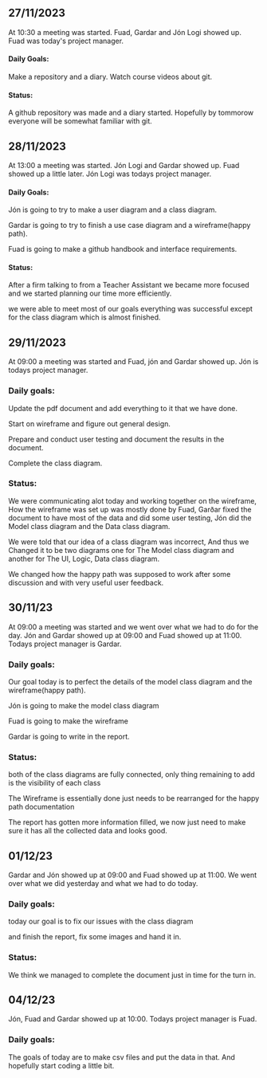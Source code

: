 ## 27/11/2023

At 10:30 a meeting was started. Fuad, Gardar and Jón Logi showed up.
Fuad was today's project manager.

#### Daily Goals: 

Make a repository and a diary.
Watch course videos about git.

#### Status:

A github repository was made and a diary started. 
Hopefully by tommorow everyone will be somewhat familiar with git.

## 28/11/2023

At 13:00 a meeting was started. Jón Logi and Gardar showed up. Fuad showed up a little later.
Jón Logi was todays project manager.

#### Daily Goals: 

Jón is going to try to make a user diagram and a class diagram. 

Gardar is going to try to finish a use case diagram and a wireframe(happy path). 

Fuad is going to make a github handbook and interface requirements.

#### Status:

After a firm talking to from a Teacher Assistant we became more focused and we started planning our time more efficiently.

we were able to meet most of our goals everything was successful except for the class diagram which is almost finished.

## 29/11/2023

At 09:00 a meeting was started and Fuad, jón and Gardar showed up.
Jón is todays project manager.

### Daily goals:

Update the pdf document and add everything to it that we have done.

Start on wireframe and figure out general design.

Prepare and conduct user testing and document the results in the document.

Complete the class diagram.

### Status:


We were communicating alot today and working together on the wireframe, How the wireframe was set up was mostly done by Fuad, Garðar fixed the document to have most of the data and did some user testing, Jón did the Model class diagram and the Data class diagram.

We were told that our idea of a class diagram was incorrect, And thus we Changed it to be two diagrams one for The Model class diagram and another for The UI, Logic, Data class diagram.

We changed how the happy path was supposed to work after some discussion and with very useful user feedback.

## 30/11/23

At 09:00 a meeting was started and we went over what we had to do for the day. Jón and Gardar showed up at 09:00 and Fuad showed up at 11:00.
Todays project manager is Gardar.

### Daily goals:

Our goal today is to perfect the details of the model class diagram and the wireframe(happy path). 

Jón is going to make the model class diagram

Fuad is going to make the wireframe

Gardar is going to write in the report.

### Status:

both of the class diagrams are fully connected, only thing remaining to add is the visibility of each class

The Wireframe is essentially done just needs to be rearranged for the happy path documentation

The report has gotten more information filled, we now just need to make sure it has all the collected data and looks good.

## 01/12/23

Gardar and Jón showed up at 09:00 and Fuad showed up at 11:00. 
We went over what we did yesterday and what we had to do today.

### Daily goals:

today our goal is to fix our issues with the class diagram

and finish the report, fix some images and hand it in.

### Status:

We think we managed to complete the document just in time for the turn in.

## 04/12/23

Jón, Fuad and Gardar showed up at 10:00.
Todays project manager is Fuad.

### Daily goals:

The goals of today are to make csv files and put the data in that. And hopefully start coding a little bit.